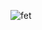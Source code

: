 ![fet](https://user-images.githubusercontent.com/74094829/190626653-0c0ccf8a-7eb4-4d17-8e6e-13f0ebd51519.png)
